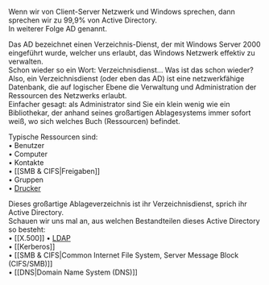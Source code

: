 Wenn wir von Client-Server Netzwerk und Windows sprechen, dann sprechen wir zu 99,9% von Active Directory.  
In weiterer Folge AD genannt.

Das AD bezeichnet einen Verzeichnis-Dienst, der mit Windows Server 2000 eingeführt wurde, welcher uns erlaubt, das Windows Netzwerk effektiv zu verwalten.  
Schon wieder so ein Wort: Verzeichnisdienst… Was ist das schon wieder?  
Also, ein Verzeichnisdienst (oder eben das AD) ist eine netzwerkfähige Datenbank, die auf logischer Ebene die Verwaltung und Administration der Ressourcen des Netzwerks erlaubt.  
Einfacher gesagt: als Administrator sind Sie ein klein wenig wie ein Bibliothekar, der anhand seines großartigen Ablagesystems immer sofort weiß, wo sich welches Buch (Ressourcen) befindet.

Typische Ressourcen sind:  
• Benutzer  
• Computer  
• Kontakte  
• [[SMB & CIFS|Freigaben]]  
• Gruppen  
• [Drucker](../Printer/Printer.md)

Dieses großartige Ablageverzeichnis ist ihr Verzeichnisdienst, sprich ihr Active Directory.  
Schauen wir uns mal an, aus welchen Bestandteilen dieses Active Directory so besteht:  
• [[X.500]]
• [LDAP](LDAP.md)  
• [[Kerberos]]  
• [[SMB & CIFS|Common Internet File System, Server Message Block (CIFS/SMB)]]  
• [[DNS|Domain Name System (DNS)]]